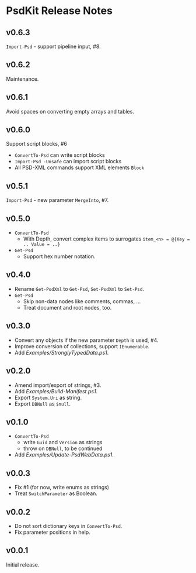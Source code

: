 # PsdKit Release Notes

## v0.6.3

`Import-Psd` - support pipeline input, #8.

## v0.6.2

Maintenance.

## v0.6.1

Avoid spaces on converting empty arrays and tables.

## v0.6.0

Support script blocks, #6

- `ConvertTo-Psd` can write script blocks
- `Import-Psd -Unsafe` can import script blocks
- All PSD-XML commands support XML elements `Block`

## v0.5.1

`Import-Psd` - new parameter `MergeInto`, #7.

## v0.5.0

- `ConvertTo-Psd`
    - With Depth, convert complex items to surrogates `item_<n> = @{Key = .. Value = ..}`
- `Get-Psd`
    - Support hex number notation.

## v0.4.0

- Rename `Get-PsdXml` to `Get-Psd`, `Set-PsdXml` to `Set-Psd`.
- `Get-Psd`
    - Skip non-data nodes like comments, commas, ...
    - Treat document and root nodes, too.

## v0.3.0

- Convert any objects if the new parameter `Depth` is used, #4.
- Improve conversion of collections, support `IEnumerable`.
- Add *Examples/StronglyTypedData.ps1*.

## v0.2.0

- Amend import/export of strings, #3.
- Add *Examples/Build-Manifest.ps1*.
- Export `System.Uri` as string.
- Export `DBNull` as `$null`.

## v0.1.0

- `ConvertTo-Psd`
    - write `Guid` and `Version` as strings
    - throw on `DBNull`, to be continued
- Add *Examples/Update-PsdWebData.ps1*.

## v0.0.3

- Fix #1 (for now, write enums as strings)
- Treat `SwitchParameter` as Boolean.

## v0.0.2

- Do not sort dictionary keys in `ConvertTo-Psd`.
- Fix parameter positions in help.

## v0.0.1

Initial release.
